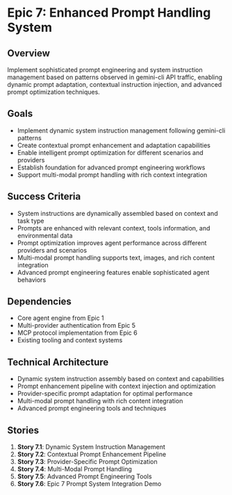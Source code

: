 # Epic 7: Enhanced Prompt Handling System

## Overview
Implement sophisticated prompt engineering and system instruction management based on patterns observed in gemini-cli API traffic, enabling dynamic prompt adaptation, contextual instruction injection, and advanced prompt optimization techniques.

## Goals
- Implement dynamic system instruction management following gemini-cli patterns
- Create contextual prompt enhancement and adaptation capabilities
- Enable intelligent prompt optimization for different scenarios and providers
- Establish foundation for advanced prompt engineering workflows
- Support multi-modal prompt handling with rich context integration

## Success Criteria
- System instructions are dynamically assembled based on context and task type
- Prompts are enhanced with relevant context, tools information, and environmental data
- Prompt optimization improves agent performance across different providers and scenarios
- Multi-modal prompt handling supports text, images, and rich content integration
- Advanced prompt engineering features enable sophisticated agent behaviors

## Dependencies
- Core agent engine from Epic 1
- Multi-provider authentication from Epic 5
- MCP protocol implementation from Epic 6
- Existing tooling and context systems

## Technical Architecture
- Dynamic system instruction assembly based on context and capabilities
- Prompt enhancement pipeline with context injection and optimization
- Provider-specific prompt adaptation for optimal performance
- Multi-modal prompt handling with rich content integration
- Advanced prompt engineering tools and techniques

## Stories
1. **Story 7.1**: Dynamic System Instruction Management
2. **Story 7.2**: Contextual Prompt Enhancement Pipeline
3. **Story 7.3**: Provider-Specific Prompt Optimization
4. **Story 7.4**: Multi-Modal Prompt Handling
5. **Story 7.5**: Advanced Prompt Engineering Tools
6. **Story 7.6**: Epic 7 Prompt System Integration Demo